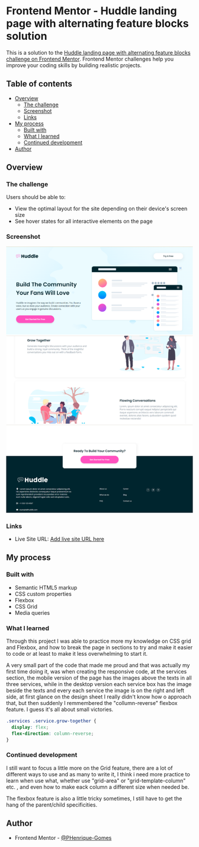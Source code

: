 # Frontend Mentor - Huddle landing page with alternating feature blocks solution

This is a solution to the [Huddle landing page with alternating feature blocks challenge on Frontend Mentor](https://www.frontendmentor.io/challenges/huddle-landing-page-with-alternating-feature-blocks-5ca5f5981e82137ec91a5100). Frontend Mentor challenges help you improve your coding skills by building realistic projects.

## Table of contents

- [Overview](#overview)
  - [The challenge](#the-challenge)
  - [Screenshot](#screenshot)
  - [Links](#links)
- [My process](#my-process)
  - [Built with](#built-with)
  - [What I learned](#what-i-learned)
  - [Continued development](#continued-development)
- [Author](#author)

## Overview

### The challenge

Users should be able to:

- View the optimal layout for the site depending on their device's screen size
- See hover states for all interactive elements on the page

### Screenshot

![](./src/images/screenshot-1-huddle-landing-page.png)
![](./src/images/screenshot-2-huddle-landing-page.png)
![](./src/images/screenshot-3-huddle-landing-page.png)

### Links

- Live Site URL: [Add live site URL here](https://phenrique-gomes.github.io/huddle-landing-page-blocks--FrontEnd-Mentor/)

## My process

### Built with

- Semantic HTML5 markup
- CSS custom properties
- Flexbox
- CSS Grid
- Media queries

### What I learned

Through this project I was able to practice more my knowledge on CSS grid and Flexbox, and how to break the page in sections to try and make it easier to code or at least to make it less overwhelming to start it.

A very small part of the code that made me proud and that was actually my first time doing it, was when creating the responsive code, at the services section, the mobile version of the page has the images above the texts in all three services, while in the desktop version each service box has the image beside the texts and every each service the image is on the right and left side, at first glance on the design sheet I really didn't know how o approach that, but then suddenly I remmembered the "collumn-reverse" flexbox feature. I guess it's all about small victories.

```css
.services .service.grow-together {
  display: flex;
  flex-direction: column-reverse;
}
```

### Continued development

I still want to focus a little more on the Grid feature, there are a lot of different ways to use and as many to write it, I think i need more practice to learn when use what, whether use "grid-area" or "grid-template-column" etc. , and even how to make eack column a different size when needed be. 

The flexbox feature is also a little tricky sometimes, I still have to get the hang of the parent/child specificities.

## Author

- Frontend Mentor - [@PHenrique-Gomes](https://www.frontendmentor.io/profile/PHenrique-Gomes)

